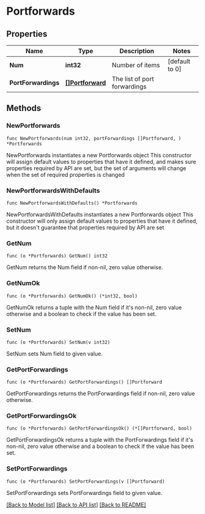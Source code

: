 # Portforwards

## Properties

Name | Type | Description | Notes
------------ | ------------- | ------------- | -------------
**Num** | **int32** | Number of items | [default to 0]
**PortForwardings** | [**[]Portforward**](Portforward.md) | The list of port forwardings |

## Methods

### NewPortforwards

`func NewPortforwards(num int32, portForwardings []Portforward, ) *Portforwards`

NewPortforwards instantiates a new Portforwards object
This constructor will assign default values to properties that have it defined,
and makes sure properties required by API are set, but the set of arguments
will change when the set of required properties is changed

### NewPortforwardsWithDefaults

`func NewPortforwardsWithDefaults() *Portforwards`

NewPortforwardsWithDefaults instantiates a new Portforwards object
This constructor will only assign default values to properties that have it defined,
but it doesn't guarantee that properties required by API are set

### GetNum

`func (o *Portforwards) GetNum() int32`

GetNum returns the Num field if non-nil, zero value otherwise.

### GetNumOk

`func (o *Portforwards) GetNumOk() (*int32, bool)`

GetNumOk returns a tuple with the Num field if it's non-nil, zero value otherwise
and a boolean to check if the value has been set.

### SetNum

`func (o *Portforwards) SetNum(v int32)`

SetNum sets Num field to given value.

### GetPortForwardings

`func (o *Portforwards) GetPortForwardings() []Portforward`

GetPortForwardings returns the PortForwardings field if non-nil, zero value otherwise.

### GetPortForwardingsOk

`func (o *Portforwards) GetPortForwardingsOk() (*[]Portforward, bool)`

GetPortForwardingsOk returns a tuple with the PortForwardings field if it's non-nil, zero value otherwise
and a boolean to check if the value has been set.

### SetPortForwardings

`func (o *Portforwards) SetPortForwardings(v []Portforward)`

SetPortForwardings sets PortForwardings field to given value.

[[Back to Model list]](../README.md#documentation-for-models) [[Back to API list]](../README.md#documentation-for-api-endpoints) [[Back to README]](../README.md)
